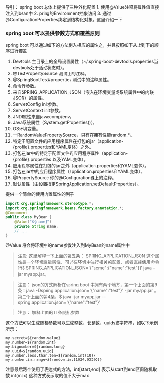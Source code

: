 导引： spring boot 总体上提供了三种外化配置 1. 使用@Value注释将属性值直接注入到bean中 2. pring的Environment抽象访问 3. 通过@ConfigurationProperties绑定到结构化对象，这里介绍一下

### spring boot 可以提供参数方式和覆盖原则

spring boot 可以通过如下的方法倒入相应的属性之，并且按照如下从上到下的顺序进行覆盖

1. Devtools 主目录上的全局设置属性（~/.spring-boot-devtools.properties当devtools处于活动状态时）。
2. @TestPropertySource 测试上的注释。
3. @SpringBootTest#properties 测试中的注释属性。
4. 命令行参数。
5. 来自SPRING_APPLICATION_JSON（嵌入在环境变量或系统属性中的内联JSON）的属性。
6. ServletConfig init参数。
7. ServletContext init参数。
8. JNDI属性来自java:comp/env。
9. Java系统属性（System.getProperties()）。
10. OS环境变量。
11. 一RandomValuePropertySource，只有在拥有性能random.*。
12. 特定于配置文件的应用程序属性在打包的jar（application-{profile}.properties和YAML变体）之外。
13. 打包在jar中的特定于配置文件的应用程序属性（application-{profile}.properties 以及YAML变体）。
14. 应用程序属性在打包的jar之外（application.properties和YAML变体）。
15. 打包在jar中的应用程序属性（application.properties和YAML变体）。
16. @PropertySource 你的@Configuration课上的注释。
17. 默认属性（由设置指定SpringApplication.setDefaultProperties）。

提供一个简单的使用内置属性的列子

```java
import org.springframework.stereotype.*;
import org.springframework.beans.factory.annotation.*;
@Component
public class MyBean {
    @Value("${name}")
    private String name;
    // ...
}
```

@Value 将会将环境中的name参数注入到MyBean的name属性中

> 注意: 这里解释一下上面的第五条： SPRING_APPLICATION_JSON 这个属性是一个环境变量属性，可以在环境中进行相关的配置，或者直接使用命令行$ SPRING_APPLICATION_JSON='{"acme":{"name":"test"}}' java -jar myapp.jar。

> 注意： json的方式解析在spring boot 中拥有两个地方，第一个上面的第9条：java -Dspring.application.json='{"name":"test"}' -jar myapp.jar 。第二个上面的第4条，$ java -jar myapp.jar --spring.application.json='{"name":"test"}'

> 注意： 解释上面的11 条随机参数

这个方法可以生成随机参数可以生成整数，长整数，uuids或字符串，如以下示例所示：

```
my.secret=${random.value}
my.number=${random.int}
my.bignumber=${random.long}
my.uuid=${random.uuid}
my.number.less.than.ten=${random.int(10)}
my.number.in.range=${random.int[1024,65536]}
```

注意最后两个使用了表达式的方法，int[start,end] 表示从start到end区间随机取数 int(max) 这种方式表示取的值不大于max